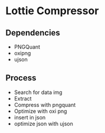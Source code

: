 # Lottie Compressor

## Dependencies

- PNGQuant
- oxipng
- ujson

## Process

- Search for data img
- Extract
- Compress with pngquant
- Optimize with oxi png
- insert in json
- optimize json with ujson
